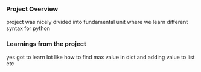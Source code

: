 ### Project Overview

 project was nicely divided into fundamental unit where we learn different syntax for python


### Learnings from the project

 yes got to learn lot like how to find max value in dict and adding value to list etc



